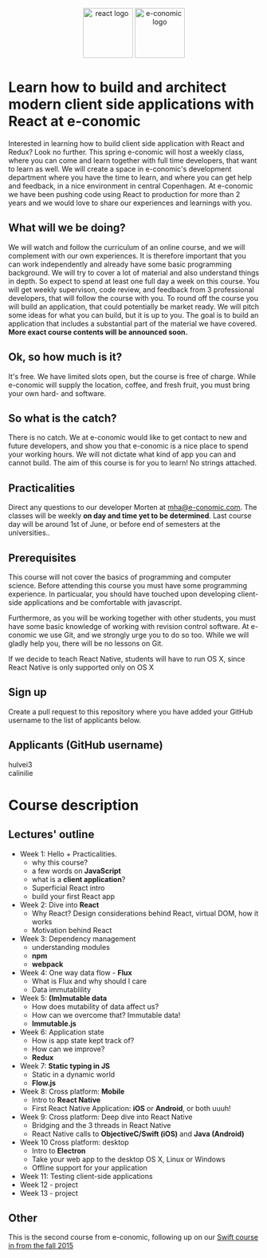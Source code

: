 <!-- ![Swift logo]() -->
<p align="center">
<img height="100" src="https://www.wagonhq.com/images/posts/react.png" alt="react logo">
<img width="100" height="100" src="http://ordrestyring.dk/wp-content/uploads/2015/05/e-conomic_ny.jpg" alt="e-conomic logo">
</p>

# Learn how to build and architect modern client side applications with React at e-conomic

Interested in learning how to build client side application with React and Redux?  Look no further. This spring e-conomic will host a weekly class, where you can come and learn together with full time developers, that want to learn as well. We will create a space in e-conomic's development department where you have the time to learn, and where you can get help and feedback, in a nice environment in central Copenhagen. At e-conomic we have been pushing code using React to production for more than 2 years and we would love to share our experiences and learnings with you.

## What will we be doing? 
We will watch and follow the curriculum of an online course, and we will complement with our own experiences. It is therefore important that you can work independently and already have some basic programming background. We will try to cover a lot of material and also understand things in depth. So expect to spend at least one full day a week on this course. You will get weekly supervison, code review, and feedback from 3 professional developers, that will follow the course with you. To round off the course you will build an application, that could potentially be market ready. We will pitch some ideas for what you can build, but it is up to you. The goal is to build an application that includes a substantial part of the material we have covered.
__More exact course contents will be announced soon.__

## Ok, so how much is it?
It's free. We have limited slots open, but the course is free of charge. While e-conomic will supply the location, coffee, and fresh fruit, you must bring your own hard- and software.

## So what is the catch?
There is no catch. We at e-conomic would like to get contact to new and future developers, and show you that e-conomic is a nice place to spend your working hours. We will not dictate what kind of app you can and cannot build. The aim of this course is for you to learn! No strings attached.

## Practicalities
Direct any questions to our developer Morten at mha@e-conomic.com. The classes will be weekly __on day and time yet to be determined__. Last course day will be around 1st of June, or before end of semesters at the universities..

## Prerequisites
This course will not cover the basics of programming and computer science. Before attending this course you must have some programming experience. In particualar, you should have touched upon developing client-side applications and be comfortable with javascript.

Furthermore, as you will be working together with other students, you must have some basic knowledge of working with revision control software. At e-conomic we use Git, and we strongly urge you to do so too. While we will gladly help you, there will be no lessons on Git.

If we decide to teach React Native, students will have to run OS X, since React Native is only supported only on OS X

## Sign up
Create a pull request to this repository where you have added your GitHub username to the list of applicants below.

## Applicants (GitHub username)
hulvei3   
calinilie

# Course description

## Lectures' outline

 * Week 1: Hello + Practicalities. 
   * why this course?
   * a few words on __JavaScript__
   * what is a __client application__?
   * Superficial React intro
   * build your first React app 
 * Week 2: Dive into __React__
   * Why React? Design considerations behind React, virtual DOM, how it works
   * Motivation behind React
 * Week 3: Dependency management
   * understanding modules
   * __npm__
   * __webpack__
 * Week 4: One way data flow - __Flux__
   * What is Flux and why should I care
   * Data immutablility
 * Week 5: __(Im)mutable data__
   * How does mutability of data affect us?
   * How can we overcome that? Immutable data!
   * __Immutable.js__
 * Week 6: Application state
   * How is app state kept track of?
   * How can we improve?
   * __Redux__
 * Week 7: __Static typing in JS__
   * Static in a dynamic world
   * __Flow.js__
 * Week 8: Cross platform: __Mobile__
   * Intro to __React Native__
   * First React Native Application: __iOS__ or __Android__, or both uuuh!
 * Week 9: Cross platform: Deep dive into React Native
   * Bridging and the 3 threads in React Native
   * React Native calls to __ObjectiveC/Swift (iOS)__ and __Java (Android)__
 * Week 10 Cross platform: desktop
   * Intro to __Electron__
   * Take your web app to the desktop OS X, Linux or Windows
   * Offline support for your application
 * Week 11: Testing client-side applications
 * Week 12 - project
 * Week 13 - project

## Other
This is the second course from e-conomic, following up on our [Swift course in from the fall 2015](https://github.com/e-conomic/swift-course/)
